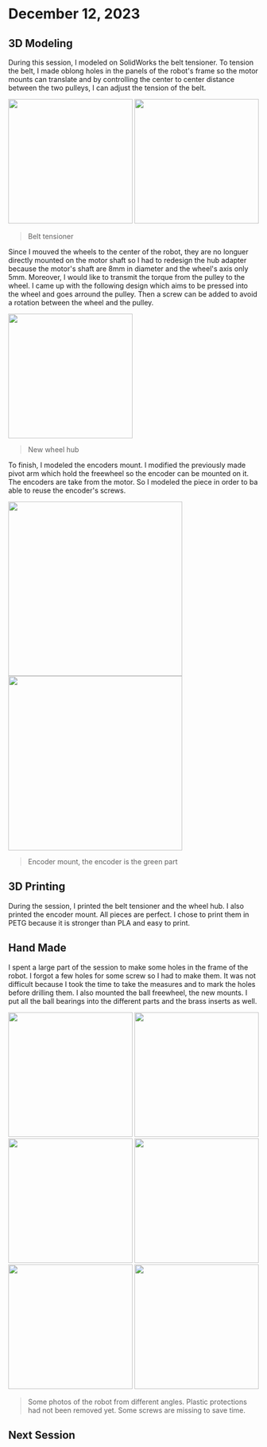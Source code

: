 # December 12, 2023
## 3D Modeling
During this session, I modeled on SolidWorks the belt tensioner. To tension the belt, I made oblong holes in the panels of the robot's frame so the motor mounts can translate and by controlling the center to center distance between the two pulleys, I can adjust the tension of the belt.

<img src="./src/session_04/tensioner.jpg" width="250"> <img src="./src/session_04/screws.jpg" width="250">

> Belt tensioner

Since I mouved the wheels to the center of the robot, they are no longuer directly mounted on the motor shaft so I had to redesign the hub adapter because the motor's shaft are 8mm in diameter and the wheel's axis only 5mm. Moreover, I would like to transmit the torque from the pulley to the wheel.
I came up with the following design which aims to be pressed into the wheel and goes arround the pulley. Then a screw can be added to avoid a rotation between the wheel and the pulley.

<img src="./src/session_04/hub.jpg" width="250">

> New wheel hub

To finish, I modeled the encoders mount. I modified the previously made pivot arm which hold the freewheel so the encoder can be mounted on it. The encoders are take from the motor. So I modeled the piece in order to ba able to reuse the encoder's screws.

<img src="./src/session_04/coder mount.jpg" width="350"> <img src="./src/session_04/coder mount 2.jpg" width="350">

> Encoder mount, the encoder is the green part

## 3D Printing
During the session, I printed the belt tensioner and the wheel hub. I also printed the encoder mount. All pieces are perfect. I chose to print them in PETG because it is stronger than PLA and easy to print.

## Hand Made
I spent a large part of the session to make some holes in the frame of the robot. I forgot a few holes for some screw so I had to make them. It was not difficult because I took the time to take the measures and to mark the holes before drilling them. I also mounted the ball freewheel, the new mounts. I put all the ball bearings into the different parts and the brass inserts as well.

<img src="./src/session_04/20231212_114601.jpg" width="250"> <img src="./src/session_04/20231212_114616.jpg" width="250"> <img src="./src/session_04/20231212_114630.jpg" width="250"> <img src="./src/session_04/20231212_114640.jpg" width="250"> <img src="./src/session_04/20231212_114652.jpg" width="250"> <img src="./src/session_04/20231212_114709.jpg" width="250">

> Some photos of the robot from different angles. Plastic protections had not been removed yet. Some screws are missing to save time.

## Next Session